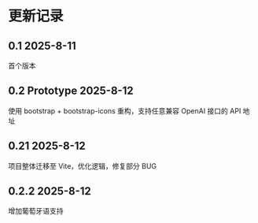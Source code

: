 # 更新记录
## 0.1 2025-8-11
首个版本
## 0.2 Prototype 2025-8-12
使用 bootstrap + bootstrap-icons 重构，支持任意兼容 OpenAI 接口的 API 地址
## 0.21 2025-8-12
项目整体迁移至 Vite，优化逻辑，修复部分 BUG
## 0.2.2 2025-8-12
增加葡萄牙语支持